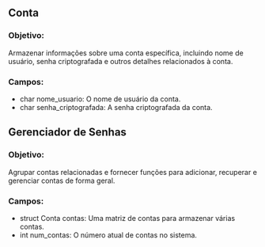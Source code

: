 ## Conta

### Objetivo: 
Armazenar informações sobre uma conta específica, incluindo nome de usuário, senha criptografada e outros detalhes relacionados à conta.

### Campos:

- char nome_usuario: O nome de usuário da conta.
- char senha_criptografada: A senha criptografada da conta.

## Gerenciador de Senhas

### Objetivo: 
Agrupar contas relacionadas e fornecer funções para adicionar, recuperar e gerenciar contas de forma geral.

### Campos:

- struct Conta contas: Uma matriz de contas para armazenar várias contas.
- int num_contas: O número atual de contas no sistema.
